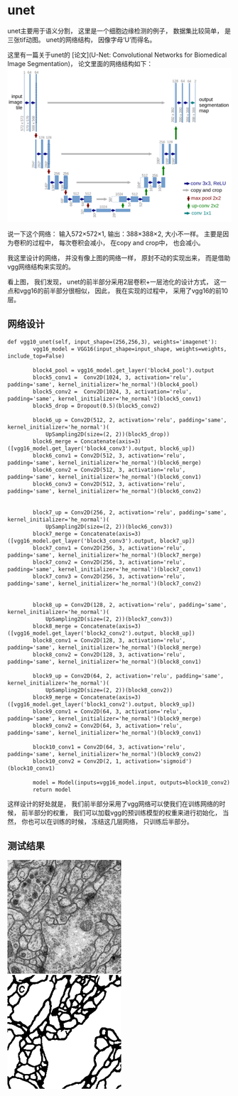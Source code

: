 # unet
unet主要用于语义分割， 这里是一个细胞边缘检测的例子， 数据集比较简单， 是三张tif动图。
unet的网络结构， 因像字母‘U’而得名。

这里有一篇关于unet的 [论文](U-Net: Convolutional Networks for Biomedical Image Segmentation)， 论文里面的网络结构如下：
![](./src/unet.png)

说一下这个网络：
输入572×572×1, 输出：388×388×2, 大小不一样。
主要是因为卷积的过程中， 每次卷积会减小， 在copy and crop中， 也会减小。

我这里设计的网络， 并没有像上图的网络一样， 原封不动的实现出来， 而是借助vgg网络结构来实现的。

看上图， 我们发现， unet的前半部分采用2层卷积+一层池化的设计方式， 这一点和vgg16的前半部分很相似， 因此， 我在实现的过程中， 采用了vgg16的前10层。
## 网络设计
```
def vgg10_unet(self, input_shape=(256,256,3), weights='imagenet'):
        vgg16_model = VGG16(input_shape=input_shape, weights=weights, include_top=False)

        block4_pool = vgg16_model.get_layer('block4_pool').output
        block5_conv1 =  Conv2D(1024, 3, activation='relu', padding='same', kernel_initializer='he_normal')(block4_pool)
        block5_conv2 =  Conv2D(1024, 3, activation='relu', padding='same', kernel_initializer='he_normal')(block5_conv1)
        block5_drop = Dropout(0.5)(block5_conv2)

        block6_up = Conv2D(512, 2, activation='relu', padding='same', kernel_initializer='he_normal')(
            UpSampling2D(size=(2, 2))(block5_drop))
        block6_merge = Concatenate(axis=3)([vgg16_model.get_layer('block4_conv3').output, block6_up])
        block6_conv1 = Conv2D(512, 3, activation='relu', padding='same', kernel_initializer='he_normal')(block6_merge)
        block6_conv2 = Conv2D(512, 3, activation='relu', padding='same', kernel_initializer='he_normal')(block6_conv1)
        block6_conv3 = Conv2D(512, 3, activation='relu', padding='same', kernel_initializer='he_normal')(block6_conv2)


        block7_up = Conv2D(256, 2, activation='relu', padding='same', kernel_initializer='he_normal')(
            UpSampling2D(size=(2, 2))(block6_conv3))
        block7_merge = Concatenate(axis=3)([vgg16_model.get_layer('block3_conv3').output, block7_up])
        block7_conv1 = Conv2D(256, 3, activation='relu', padding='same', kernel_initializer='he_normal')(block7_merge)
        block7_conv2 = Conv2D(256, 3, activation='relu', padding='same', kernel_initializer='he_normal')(block7_conv1)
        block7_conv3 = Conv2D(256, 3, activation='relu', padding='same', kernel_initializer='he_normal')(block7_conv2)


        block8_up = Conv2D(128, 2, activation='relu', padding='same', kernel_initializer='he_normal')(
            UpSampling2D(size=(2, 2))(block7_conv3))
        block8_merge = Concatenate(axis=3)([vgg16_model.get_layer('block2_conv2').output, block8_up])
        block8_conv1 = Conv2D(128, 3, activation='relu', padding='same', kernel_initializer='he_normal')(block8_merge)
        block8_conv2 = Conv2D(128, 3, activation='relu', padding='same', kernel_initializer='he_normal')(block8_conv1)

        block9_up = Conv2D(64, 2, activation='relu', padding='same', kernel_initializer='he_normal')(
            UpSampling2D(size=(2, 2))(block8_conv2))
        block9_merge = Concatenate(axis=3)([vgg16_model.get_layer('block1_conv2').output, block9_up])
        block9_conv1 = Conv2D(64, 3, activation='relu', padding='same', kernel_initializer='he_normal')(block9_merge)
        block9_conv2 = Conv2D(64, 3, activation='relu', padding='same', kernel_initializer='he_normal')(block9_conv1)

        block10_conv1 = Conv2D(64, 3, activation='relu', padding='same', kernel_initializer='he_normal')(block9_conv2)
        block10_conv2 = Conv2D(2, 1, activation='sigmoid')(block10_conv1)

        model = Model(inputs=vgg16_model.input, outputs=block10_conv2)
        return model
```
这样设计的好处就是， 我们前半部分采用了vgg网络可以使我们在训练网络的时候， 前半部分的权重， 我们可以加载vgg的预训练模型的权重来进行初始化， 当然， 你也可以在训练的时候， 冻结这几层网络， 只训练后半部分。
## 测试结果
![](./src/test.png)
![](./src/mask.png)
